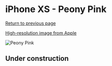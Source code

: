 # iPhone XS - Peony Pink

[Return to previous page](/iphone_x)

[High-resolution image from Apple](https://store.storeimages.cdn-apple.com/8756/as-images.apple.com/is/MTEU2?wid=4500&hei=4500&fmt=png)

<div style="width: 500px"><img src="/almost_uncompressed/MTEU2.webp" alt="Peony Pink"></div>

## Under construction
